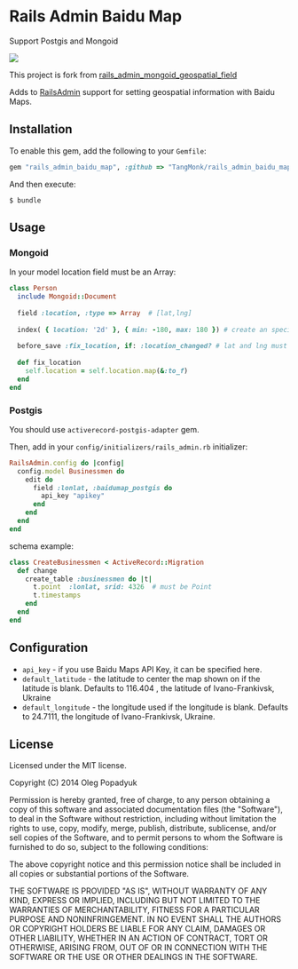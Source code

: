 # Rails Admin Baidu Map

Support Postgis and Mongoid

![](http://i.imgur.com/SOP9ikK.gif)

This project is fork from [rails_admin_mongoid_geospatial_field](https://github.com/sudosu/rails_admin_mongoid_geospatial_field)

Adds to [RailsAdmin](https://github.com/sferik/rails_admin) support for setting geospatial information with Baidu Maps.

## Installation

To enable this gem, add the following to your `Gemfile`:

```ruby
gem "rails_admin_baidu_map", :github => "TangMonk/rails_admin_baidu_map"
```

And then execute:

    $ bundle

## Usage 

### Mongoid

In your model location field must be an Array:

```ruby
class Person
  include Mongoid::Document
  
  field :location, :type => Array  # [lat,lng]
  
  index( { location: '2d' }, { min: -180, max: 180 }) # create an special index 
  
  before_save :fix_location, if: :location_changed? # lat and lng must be in float format
  
  def fix_location
    self.location = self.location.map(&:to_f)
  end
end
```

### Postgis

You should use `activerecord-postgis-adapter` gem.

Then, add in your `config/initializers/rails_admin.rb` initializer:

```ruby
RailsAdmin.config do |config|
  config.model Businessmen do
    edit do
      field :lonlat, :baidumap_postgis do
        api_key "apikey"
      end
    end
  end
end
```

schema example:

```ruby
class CreateBusinessmen < ActiveRecord::Migration
  def change
    create_table :businessmen do |t|
      t.point  :lonlat, srid: 4326  # must be Point
      t.timestamps
    end
  end
end
```

## Configuration

- `api_key` - if you use Baidu Maps API Key, it can be specified here.
- `default_latitude` - the latitude to center the map shown on if the latitude is blank. Defaults to 116.404 , the latitude of Ivano-Frankivsk, Ukraine
- `default_longitude` - the longitude used if the longitude is blank. Defaults to 24.7111, the longitude of Ivano-Frankivsk, Ukraine.


## License

Licensed under the MIT license.

Copyright (C) 2014 Oleg Popadyuk

Permission is hereby granted, free of charge, to any person obtaining a copy
of this software and associated documentation files (the "Software"), to deal
in the Software without restriction, including without limitation the rights
to use, copy, modify, merge, publish, distribute, sublicense, and/or sell
copies of the Software, and to permit persons to whom the Software is
furnished to do so, subject to the following conditions:

The above copyright notice and this permission notice shall be included in
all copies or substantial portions of the Software.

THE SOFTWARE IS PROVIDED "AS IS", WITHOUT WARRANTY OF ANY KIND, EXPRESS OR
IMPLIED, INCLUDING BUT NOT LIMITED TO THE WARRANTIES OF MERCHANTABILITY,
FITNESS FOR A PARTICULAR PURPOSE AND NONINFRINGEMENT. IN NO EVENT SHALL THE
AUTHORS OR COPYRIGHT HOLDERS BE LIABLE FOR ANY CLAIM, DAMAGES OR OTHER
LIABILITY, WHETHER IN AN ACTION OF CONTRACT, TORT OR OTHERWISE, ARISING FROM,
OUT OF OR IN CONNECTION WITH THE SOFTWARE OR THE USE OR OTHER DEALINGS IN
THE SOFTWARE.